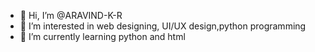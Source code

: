 - 👋 Hi, I’m @ARAVIND-K-R
- 👀 I’m interested in web designing, UI/UX design,python programming
- 🌱 I’m currently learning python and html


<!---
ARAVIND-K-R/ARAVIND-K-R is a ✨ special ✨ repository because its `README.md` (this file) appears on your GitHub profile.
You can click the Preview link to take a look at your changes.
--->
